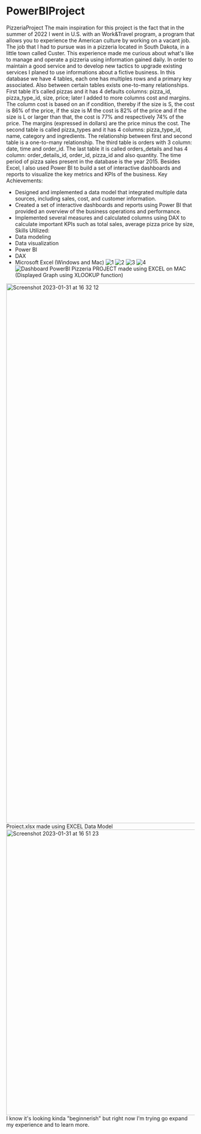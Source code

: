 # PowerBIProject
PizzeriaProject
The main inspiration for this project is the fact that in the summer of 2022 I went in U.S. with an Work&Travel program, a program that allows you to experience the American culture by working on a vacant job. The job that I had to pursue was in a pizzeria located in South Dakota, in a little town called Custer. This experience made me curious about what's like to manage and operate a pizzeria using information gained daily.
In order to maintain a good service and to develop new tactics to upgrade existing services I planed to use informations about a fictive business.
In this database we have 4 tables, each one has multiples rows and a primary key associated. Also between certain tables exists one-to-many relationships. First table it’s called pizzas and it has 4 defaults columns: pizza_id, pizza_type_id, size, price; later I added to more columns cost and margins. The column cost is based on an if condition, thereby if the size is S, the cost is 86% of the price, if the size is M the cost is 82% of the price and if the size is L or larger than that, the cost is 77% and respectively 74% of the price. The margins (expressed in dollars) are the price minus the cost. The second table is called pizza_types and it has 4 columns: pizza_type_id, name, category and ingredients. The relationship between first and second table is a one-to-many relationship. The third table is orders with 3 column: date, time and order_id. The last table it is called orders_details and has 4 column: order_details_id, order_id, pizza_id and also quantity. The time period of pizza sales present in the database is the year 2015. 
Besides Excel, I also used Power BI to build a set of interactive dashboards and reports to visualize the key metrics and KPIs of the business.
Key Achievements:
- Designed and implemented a data model that integrated multiple data sources, including sales, cost, and customer information.
- Created a set of interactive dashboards and reports using Power BI that provided an overview of the business operations and performance.
- Implemented several measures and calculated columns using DAX to calculate important KPIs such as total sales, average pizza price by size,
Skills Utilized:
- Data modeling
- Data visualization
- Power BI
- DAX
- Microsoft Excel (Windows and Mac)
![1](https://user-images.githubusercontent.com/124059871/215784886-b81b46f3-7d7b-4a15-bcb3-a9e409ead7bf.png)
![2](https://user-images.githubusercontent.com/124059871/215784902-8f5db2a0-6a06-4803-9d0e-a8decac53d7a.png)
![3](https://user-images.githubusercontent.com/124059871/215784905-89313992-33b2-44d0-a978-e766e225779a.png)
![4](https://user-images.githubusercontent.com/124059871/215784914-a6a0e0aa-cc9d-4515-aed1-af5f9dce1ed9.png)
![Dashboard PowerBI](https://user-images.githubusercontent.com/124059871/215784927-e0f2609a-ce38-4e33-aab0-d287b378df1d.png)
Pizzeria PROJECT made using EXCEL on MAC (Displayed Graph using XLOOKUP function)
<img width="1440" alt="Screenshot 2023-01-31 at 16 32 12" src="https://user-images.githubusercontent.com/124059871/215790931-96571c05-11a0-4289-b571-3611025e0486.png">
Proiect.xlsx made using EXCEL Data Model
<img width="762" alt="Screenshot 2023-01-31 at 16 51 23" src="https://user-images.githubusercontent.com/124059871/215793856-5ba53475-e002-4e41-874a-e8868b88c96b.png">
I know it's looking kinda "beginnerish" but right now I'm trying go expand my experience and to learn more.

